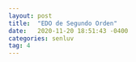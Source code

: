 ```yaml
---
layout: post
title:  "EDO de Segundo Orden"
date:   2020-11-20 18:51:43 -0400
categories: senluv
tag: 4
---
```

